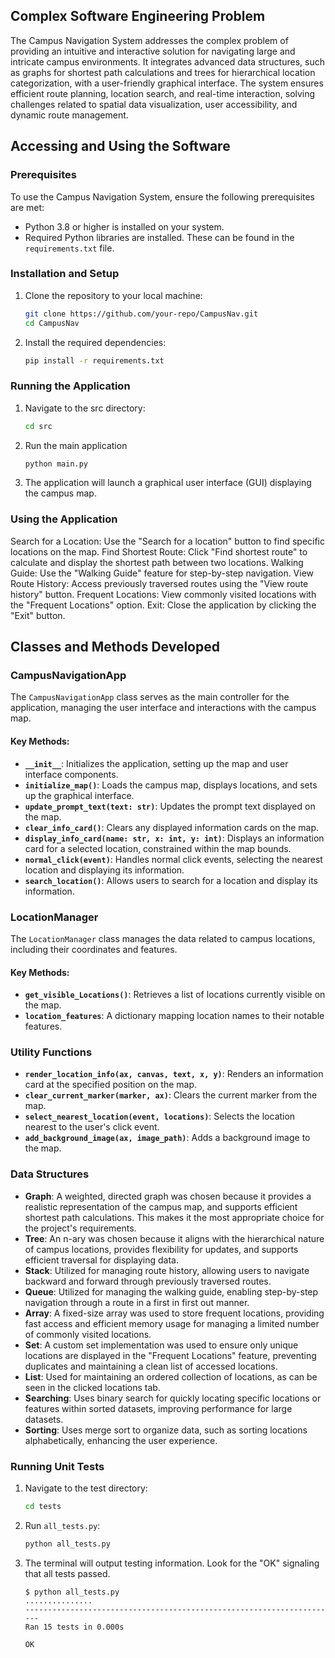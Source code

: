 ## Complex Software Engineering Problem

The Campus Navigation System addresses the complex problem of providing an intuitive and interactive solution for navigating large and intricate campus environments. It integrates advanced data structures, such as graphs for shortest path calculations and trees for hierarchical location categorization, with a user-friendly graphical interface. The system ensures efficient route planning, location search, and real-time interaction, solving challenges related to spatial data visualization, user accessibility, and dynamic route management.

## Accessing and Using the Software

### Prerequisites
To use the Campus Navigation System, ensure the following prerequisites are met:
- Python 3.8 or higher is installed on your system.
- Required Python libraries are installed. These can be found in the `requirements.txt` file.

### Installation and Setup
1. Clone the repository to your local machine:
   ```bash
   git clone https://github.com/your-repo/CampusNav.git
   cd CampusNav
   ```

2. Install the required dependencies:
   ```bash
   pip install -r requirements.txt
   ```

### Running the Application
1. Navigate to the src directory:
   ```bash
   cd src
   ```

2. Run the main application
   ```bash
   python main.py
   ```

3. The application will launch a graphical user interface (GUI) displaying the campus map.

### Using the Application
Search for a Location: Use the "Search for a location" button to find specific locations on the map.
Find Shortest Route: Click "Find shortest route" to calculate and display the shortest path between two locations.
Walking Guide: Use the "Walking Guide" feature for step-by-step navigation.
View Route History: Access previously traversed routes using the "View route history" button.
Frequent Locations: View commonly visited locations with the "Frequent Locations" option.
Exit: Close the application by clicking the "Exit" button.

## Classes and Methods Developed

### CampusNavigationApp
The `CampusNavigationApp` class serves as the main controller for the application, managing the user interface and interactions with the campus map.

#### Key Methods:
- **`__init__`**: Initializes the application, setting up the map and user interface components.
- **`initialize_map()`**: Loads the campus map, displays locations, and sets up the graphical interface.
- **`update_prompt_text(text: str)`**: Updates the prompt text displayed on the map.
- **`clear_info_card()`**: Clears any displayed information cards on the map.
- **`display_info_card(name: str, x: int, y: int)`**: Displays an information card for a selected location, constrained within the map bounds.
- **`normal_click(event)`**: Handles normal click events, selecting the nearest location and displaying its information.
- **`search_location()`**: Allows users to search for a location and display its information.

### LocationManager
The `LocationManager` class manages the data related to campus locations, including their coordinates and features.

#### Key Methods:
- **`get_visible_Locations()`**: Retrieves a list of locations currently visible on the map.
- **`location_features`**: A dictionary mapping location names to their notable features.

### Utility Functions
- **`render_location_info(ax, canvas, text, x, y)`**: Renders an information card at the specified position on the map.
- **`clear_current_marker(marker, ax)`**: Clears the current marker from the map.
- **`select_nearest_location(event, locations)`**: Selects the location nearest to the user's click event.
- **`add_background_image(ax, image_path)`**: Adds a background image to the map.

### Data Structures
- **Graph**: A weighted, directed graph was chosen because it provides a realistic representation of the campus map, and supports efficient shortest path calculations. This makes it the most appropriate choice for the project's requirements.
- **Tree**: An n-ary was chosen because it aligns with the hierarchical nature of campus locations, provides flexibility for updates, and supports efficient traversal for displaying data.
- **Stack**: Utilized for managing route history, allowing users to navigate backward and forward through previously traversed routes.
- **Queue**: Utilized for managing the walking guide, enabling step-by-step navigation through a route in a first in first out manner.
- **Array**: A fixed-size array was used to store frequent locations, providing fast access and efficient memory usage for managing a limited number of commonly visited locations.
- **Set**: A custom set implementation was used to ensure only unique locations are displayed in the "Frequent Locations" feature, preventing duplicates and maintaining a clean list of accessed locations.
- **List**: Used for maintaining an ordered collection of locations, as can be seen in the clicked locations tab.
- **Searching**: Uses binary search for quickly locating specific locations or features within sorted datasets, improving performance for large datasets.
- **Sorting**: Uses merge sort to organize data, such as sorting locations alphabetically, enhancing the user experience.

### Running Unit Tests
1. Navigate to the test directory:
   ```bash
   cd tests
   ```

2. Run `all_tests.py`:
   ```bash
   python all_tests.py
   ```

3. The terminal will output testing information. Look for the "OK" signaling that all tests passed.
   ```
   $ python all_tests.py
   ...............
   ----------------------------------------------------------------------
   Ran 15 tests in 0.000s

   OK
   ```